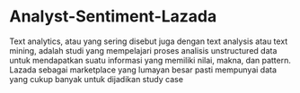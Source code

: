 # Analyst-Sentiment-Lazada
Text analytics, atau yang sering disebut juga dengan text analysis atau text  mining, adalah studi yang mempelajari proses analisis unstructured data untuk  mendapatkan suatu informasi yang memiliki nilai, makna, dan pattern. Lazada sebagai marketplace yang lumayan besar pasti mempunyai data yang cukup banyak untuk dijadikan study case
